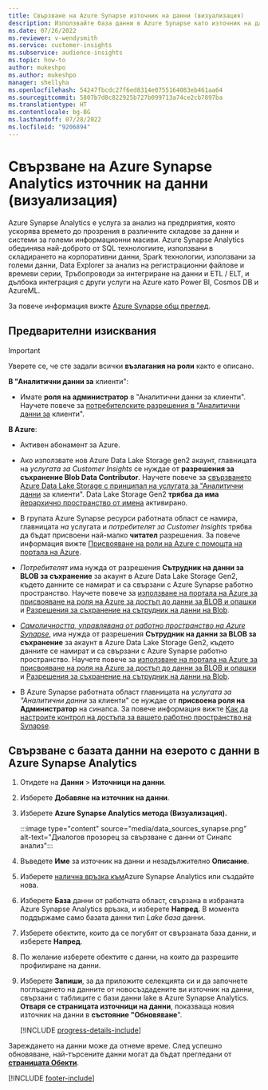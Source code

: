 ```yaml
---
title: Свързване на Azure Synapse източник на данни (визуализация)
description: Използвайте база данни в Azure Synapse като източник на данни в Dynamics 365 Customer Insights.
ms.date: 07/26/2022
ms.reviewer: v-wendysmith
ms.service: customer-insights
ms.subservice: audience-insights
ms.topic: how-to
author: mukeshpo
ms.author: mukeshpo
manager: shellyha
ms.openlocfilehash: 54247fbcdc27f6ed8314e0755164083eb461aa64
ms.sourcegitcommit: 5807b7d8c822925b727b099713a74ce2cb7897ba
ms.translationtype: HT
ms.contentlocale: bg-BG
ms.lasthandoff: 07/28/2022
ms.locfileid: "9206894"
---
```

# <a name="connect-an-azure-synapse-analytics-data-source-preview"></a>Свързване на Azure Synapse Analytics източник на данни (визуализация)

Azure Synapse Analytics е услуга за анализ на предприятия, която ускорява времето до прозрения в различните складове за данни и системи за големи информационни масиви. Azure Synapse Analytics обединява най-доброто от SQL технологиите, използвани в складирането на корпоративни данни, Spark технологии, използвани за големи данни, Data Explorer за анализ на регистрационни файлове и времеви серии, Тръбопроводи за интегриране на данни и ETL / ELT, и дълбока интеграция с други услуги на Azure като Power BI, Cosmos DB и AzureML.

За повече информация вижте [Azure Synapse общ преглед](/azure/synapse-analytics/overview-what-is).

## <a name="prerequisites"></a>Предварителни изисквания

> [!IMPORTANT]
> Уверете се, че сте задали всички **възлагания на роли** както е описано.  

**В "Аналитични данни за** клиенти":

* Имате **роля на администратор** в "Аналитични данни за клиенти". Научете повече за [потребителските разрешения в "Аналитични данни за](permissions.md#assign-roles-and-permissions) клиенти".

**В Azure**:

- Активен абонамент за Azure.

- Ако използвате нов Azure Data Lake Storage gen2 акаунт, главницата на *услугата за Customer Insights* се нуждае от **разрешения за съхранение Blob Data Contributor**. Научете повече за [свързването Azure Data Lake Storage с принципал на услугата за "Аналитични данни](connect-service-principal.md) за клиенти". Data Lake Storage Gen2 **трябва да има** [ йерархично пространство от имена](/azure/storage/blobs/data-lake-storage-namespace) активирано.

- В групата Azure Synapse ресурси работната област се намира, главницата *на* услугата и *потребителят за Customer Insights* трябва да бъдат присвоени най-малко **читател** разрешения. За повече информация вижте [Присвояване на роли на Azure с помощта на портала на Azure](/azure/role-based-access-control/role-assignments-portal).

- *Потребителят* има нужда от разрешения **Сътрудник на данни за BLOB за съхранение** за акаунт в Azure Data Lake Storage Gen2, където данните се намират и са свързани с Azure Synapse работно пространство. Научете повече за [използване на портала на Azure за присвояване на роля на Azure за достъп до данни за BLOB и опашки](/azure/storage/common/storage-auth-aad-rbac-portal) и [Разрешения за съхранение на сътрудник на данни на Blob](/azure/role-based-access-control/built-in-roles#storage-blob-data-contributor).

- *[Самоличността, управлявана от работно пространство на Azure Synapse](/azure/synapse-analytics/security/synapse-workspace-managed-identity)*, има нужда от разрешения **Сътрудник на данни за BLOB за съхранение** за акаунт в Azure Data Lake Storage Gen2, където данните се намират и са свързани с Azure Synapse работно пространство. Научете повече за [използване на портала на Azure за присвояване на роля на Azure за достъп до данни за BLOB и опашки](/azure/storage/common/storage-auth-aad-rbac-portal) и [Разрешения за съхранение на сътрудник на данни на Blob](/azure/role-based-access-control/built-in-roles#storage-blob-data-contributor).

- В Azure Synapse работната област главницата на *услугата за "Аналитични данни* за клиенти" се нуждае от **присвоена роля на Администратор** на синапса. За повече информация вижте [Как да настроите контрол на достъпа за вашето работно пространство на Synapse](/azure/synapse-analytics/security/how-to-set-up-access-control).

## <a name="connect-to-the-data-lake-database-in-azure-synapse-analytics"></a>Свързване с базата данни на езерото с данни в Azure Synapse Analytics

1. Отидете на **Данни** > **Източници на данни**.

1. Изберете **Добавяне на източник на данни**.

1. Изберете **Azure Synapse Analytics метода (Визуализация).**

   :::image type="content" source="media/data_sources_synapse.png" alt-text="Диалогов прозорец за свързване с данни от Синапс анализ":::
  
1. Въведете **Име** за източник на данни и незадължително **Описание**.

1. Изберете [налична връзка към](connections.md)Azure Synapse Analytics или създайте нова.

1. Изберете **База** данни от работната област, свързана в избраната Azure Synapse Analytics връзка, и изберете **Напред**. В момента поддържаме само базата данни тип *Lake база* данни.

1. Изберете обектите, които да се погубят от свързаната база данни, и изберете **Напред**.

1. По желание изберете обектите с данни, на които да разрешите профилиране на данни.

1. Изберете **Запиши**, за да приложите селекцията си и да започнете поглъщането на данните от новосъздадените ви източник на данни, свързани с таблиците с бази данни lake в Azure Synapse Analytics. **Отваря се страницата източници на данни**, показваща новия източник на данни в **състояние "Обновяване**".

   [!INCLUDE [progress-details-include](includes/progress-details-pane.md)]

Зареждането на данни може да отнеме време. След успешно обновяване, най-търсените данни могат да бъдат прегледани от [**страницата Обекти**](entities.md).

[!INCLUDE [footer-include](includes/footer-banner.md)]
